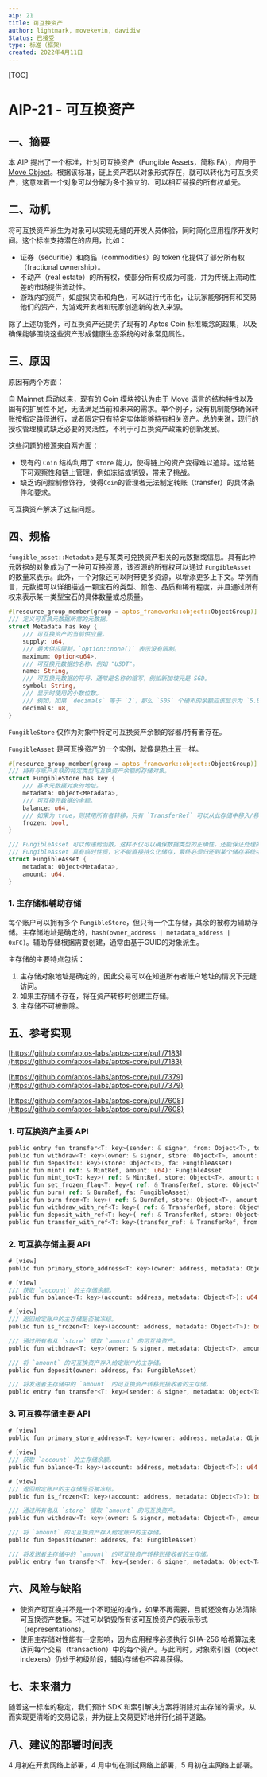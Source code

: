 ```yaml
---
aip: 21
title: 可互换资产
author: lightmark, movekevin, davidiw
Status: 已接受
type: 标准（框架）
created: 2022年4月11日
---
```


[TOC]

# AIP-21 - 可互换资产

## 一、摘要

本 AIP 提出了一个标准，针对可互换资产（Fungible Assets，简称 FA），应用于 [Move Object](/aips/aip-10.md)。根据该标准，链上资产若以对象形式存在，就可以转化为可互换资产，这意味着一个对象可以分解为多个独立的、可以相互替换的所有权单元。

## 二、动机

将可互换资产派生为对象可以实现无缝的开发人员体验，同时简化应用程序开发时间。这个标准支持潜在的应用，比如：

- 证券（securitie）和商品（commodities）的 token 化提供了部分所有权（fractional ownership）。
- 不动产（real estate）的所有权，使部分所有权成为可能，并为传统上流动性差的市场提供流动性。
- 游戏内的资产，如虚拟货币和角色，可以进行代币化，让玩家能够拥有和交易他们的资产，为游戏开发者和玩家创造新的收入来源。

除了上述功能外，可互换资产还提供了现有的 Aptos Coin 标准概念的超集，以及确保能够围绕这些资产形成健康生态系统的对象常见属性。



## 三、原因

原因有两个方面：

自 Mainnet 启动以来，现有的 Coin 模块被认为由于 Move 语言的结构特性以及固有的扩展性不足，无法满足当前和未来的需求。举个例子，没有机制能够确保转账按指定路径进行，或者限定只有特定实体能够持有相关资产。总的来说，现行的授权管理模式缺乏必要的灵活性，不利于可互换资产政策的创新发展。

这些问题的根源来自两方面：

* 现有的 `Coin` 结构利用了 `store` 能力，使得链上的资产变得难以追踪。这给链下可观察性和链上管理，例如冻结或销毁，带来了挑战。
* 缺乏访问控制修饰符，使得`Coin`的管理者无法制定转账（transfer）的具体条件和要求。

可互换资产解决了这些问题。



## 四、规格

`fungible_asset::Metadata` 是与某类可兑换资产相关的元数据或信息。具有此种元数据的对象成为了一种可互换资源，该资源的所有权可以通过 `FungibleAsset` 的数量来表示。此外，一个对象还可以附带更多资源，以增添更多上下文。举例而言，元数据可以详细描述一颗宝石的类型、颜色、品质和稀有程度，并且通过所有权来表示某一类型宝石的具体数量或总质量。

```rust
#[resource_group_member(group = aptos_framework::object::ObjectGroup)]
/// 定义可互换元数据所需的元数据。
struct Metadata has key {
    /// 可互换资产的当前供应量。
    supply: u64,
    /// 最大供应限制，`option::none()` 表示没有限制。
    maximum: Option<u64>,
    /// 可互换元数据的名称，例如 "USDT"。
    name: String,
    /// 可互换元数据的符号，通常是名称的缩写，例如新加坡元是 SGD。
    symbol: String,
    /// 显示时使用的小数位数。
    /// 例如，如果 `decimals` 等于 `2`，那么 `505` 个硬币的余额应该显示为 `5.05`（`505 / 10 ** 2`）。
    decimals: u8,
}
```

`FungibleStore` 仅作为对象中特定可互换资产余额的容器/持有者存在。

`FungibleAsset` 是可互换资产的一个实例，就像是[热土豆](https://medium.com/@borispovod/move-hot-potato-pattern-bbc48a48d93c)一样。

```rust
#[resource_group_member(group = aptos_framework::object::ObjectGroup)]
/// 持有与账户关联的特定类型可互换资产余额的存储对象。
struct FungibleStore has key {
    /// 基本元数据对象的地址。
    metadata: Object<Metadata>,
    /// 可互换元数据的余额。
    balance: u64,
    /// 如果为 true，则禁用所有者转移，只有 `TransferRef` 可以从此存储中移入/移出。
    frozen: bool,
}

/// FungibleAsset 可以传递给函数，这样不仅可以确保数据类型的正确性，还能保证处理的是确切的数量。
/// FungibleAsset 具有临时性质，它不能直接持久化储存，最终必须归还到某个储存系统中。
struct FungibleAsset {
    metadata: Object<Metadata>,
    amount: u64,
}
```



### 1. 主存储和辅助存储

每个账户可以拥有多个 `FungibleStore`，但只有一个主存储，其余的被称为辅助存储。主存储地址是确定的，`hash(owner_address | metadata_address | 0xFC)`。辅助存储根据需要创建，通常由基于GUID的对象派生。

主存储的主要特点包括：

1. 主存储对象地址是确定的，因此交易可以在知道所有者账户地址的情况下无缝访问。
2. 如果主存储不存在，将在资产转移时创建主存储。
3. 主存储不可被删除。

## 五、参考实现

[https://github.com/aptos-labs/aptos-core/pull/7183](https://github.com/aptos-labs/aptos-core/pull/7183)

[https://github.com/aptos-labs/aptos-core/pull/7379](https://github.com/aptos-labs/aptos-core/pull/7379)

[https://github.com/aptos-labs/aptos-core/pull/7608](https://github.com/aptos-labs/aptos-core/pull/7608)

### 1. 可互换资产主要 API

```rust
public entry fun transfer<T: key>(sender: & signer, from: Object<T>, to: Object<T>, amount: u64)
public fun withdraw<T: key>(owner: & signer, store: Object<T>, amount: u64): FungibleAsset
public fun deposit<T: key>(store: Object<T>, fa: FungibleAsset)
public fun mint( ref: & MintRef, amount: u64): FungibleAsset
public fun mint_to<T: key>( ref: & MintRef, store: Object<T>, amount: u64)
public fun set_frozen_flag<T: key>( ref: & TransferRef, store: Object<T>, frozen: bool)
public fun burn( ref: & BurnRef, fa: FungibleAsset)
public fun burn_from<T: key>( ref: & BurnRef, store: Object<T>, amount: u64)
public fun withdraw_with_ref<T: key>( ref: & TransferRef, store: Object<T>, amount: u64)
public fun deposit_with_ref<T: key>( ref: & TransferRef, store: Object<T>, fa: FungibleAsset)
public fun transfer_with_ref<T: key>(transfer_ref: & TransferRef, from: Object<T>, to: Object<T>, amount: u64)
```

### 2. 可互换存储主要 API

```rust
# [view]
public fun primary_store_address<T: key>(owner: address, metadata: Object<T>): address

# [view]
/// 获取 `account` 的主存储余额。
public fun balance<T: key>(account: address, metadata: Object<T>): u64

# [view]
/// 返回给定账户的主存储是否被冻结。
public fun is_frozen<T: key>(account: address, metadata: Object<T>): bool

/// 通过所有者从 `store` 提取 `amount` 的可互换资产。
public fun withdraw<T: key>(owner: & signer, metadata: Object<T>, amount: u64): FungibleAsset

/// 将 `amount` 的可互换资产存入给定账户的主存储。
public fun deposit(owner: address, fa: FungibleAsset)

/// 将发送者主存储中的 `amount` 的可互换资产转移到接收者的主存储。
public entry fun transfer<T: key>(sender: & signer, metadata: Object<T>, recipient: address, amount: u64)
```

### 3. 可互换存储主要 API

```rust
# [view]
public fun primary_store_address<T: key>(owner: address, metadata: Object<T>): address

# [view]
/// 获取 `account` 的主存储余额。
public fun balance<T: key>(account: address, metadata: Object<T>): u64

# [view]
/// 返回给定账户的主存储是否被冻结。
public fun is_frozen<T: key>(account: address, metadata: Object<T>): bool

/// 通过所有者从 `store` 提取 `amount` 的可互换资产。
public fun withdraw<T: key>(owner: & signer, metadata: Object<T>, amount: u64): FungibleAsset

/// 将 `amount` 的可互换资产存入给定账户的主存储。
public fun deposit(owner: address, fa: FungibleAsset)

/// 将发送者主存储中的 `amount` 的可互换资产转移到接收者的主存储。
public entry fun transfer<T: key>(sender: & signer, metadata: Object<T>, recipient: address, amount: u64)
```

## 六、风险与缺陷

- 使资产可互换并不是一个不可逆的操作，如果不再需要，目前还没有办法清除可互换资产数据。不过可以销毁所有该可互换资产的表示形式（representations）。
- 使用主存储对性能有一定影响，因为应用程序必须执行 SHA-256 哈希算法来访问每个交易（transaction）中的每个资产。与此同时，对象索引器（object indexers）仍处于初级阶段，辅助存储也不容易获得。

## 七、未来潜力

随着这一标准的稳定，我们预计 SDK 和索引解决方案将消除对主存储的需求，从而实现更清晰的交易记录，并为链上交易更好地并行化铺平道路。

## 八、建议的部署时间表

4 月初在开发网络上部署，4 月中旬在测试网络上部署，5 月初在主网络上部署。

